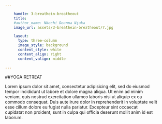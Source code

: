 ```yaml
---

    handle: 3-breathein-breatheout
    title:  
    #author_name: Nkechi Deanna Njaka
    image_url: assets/3-breathein-breatheout/7.jpg

    layout:
      type: three-column
      image_style: background
      content_style: white 
      content_align: right 
      content_valign: middle
        
---
```

##YOGA RETREAT

Lorem ipsum dolor sit amet, consectetur adipisicing elit, sed do eiusmod tempor incididunt ut labore et dolore magna aliqua. Ut enim ad minim veniam, quis nostrud exercitation ullamco laboris nisi ut aliquip ex ea commodo consequat. Duis aute irure dolor in reprehenderit in voluptate velit esse cillum dolore eu fugiat nulla pariatur. Excepteur sint occaecat cupidatat non proident, sunt in culpa qui officia deserunt mollit anim id est laborum.